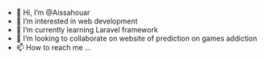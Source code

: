 - 👋 Hi, I’m @Aissahouar
- 👀 I’m interested in web development 
- 🌱 I’m currently learning Laravel framework 
- 💞️ I’m looking to collaborate on website of prediction on games addiction 
- 📫 How to reach me ...

<!---
Aissahouar/Aissahouar is a ✨ special ✨ repository because its `README.md` (this file) appears on your GitHub profile.
You can click the Preview link to take a look at your changes.
--->

